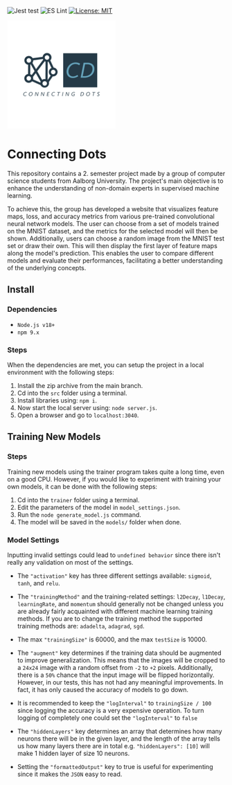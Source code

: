 ![Jest test](https://github.com/icecoldgold773/connecting-dots/actions/workflows/jest.yml/badge.svg?event=push) ![ES Lint](https://github.com/icecoldgold773/connecting-dots/actions/workflows/lint.yml/badge.svg?event=push) [![License: MIT](https://img.shields.io/badge/License-MIT-yellow.svg)](https://opensource.org/licenses/MIT)

<img src="https://github.com/icecoldgold773/connecting-dots/blob/main/node/public/img/NN.png" alt="Connecting Dots Logo" width="250">

# Connecting Dots 

This repository contains a 2. semester project made by a group of computer science students from Aalborg University. The project's main objective is to enhance the understanding of non-domain experts in supervised machine learning. 

To achieve this, the group has developed a website that visualizes feature maps, loss, and accuracy metrics from various pre-trained convolutional neural network models. The user can choose from a set of models trained on the MNIST dataset, and the metrics for the selected model will then be shown. Additionally, users can choose a random image from the MNIST test set or draw their own. This will then display the first layer of feature maps along the model's prediction. This enables the user to compare different models and evaluate their performances, facilitating a better understanding of the underlying concepts.

## Install

### Dependencies

- ```Node.js v18+```
- ```npm 9.x```

### Steps

When the dependencies are met, you can setup the project in a local environment with the following steps:

1) Install the zip archive from the main branch.
2) Cd into the ```src``` folder using a terminal.
3) Install libraries using: ```npm i```.
4) Now start the local server using: ```node server.js```.
5) Open a browser and go to ```localhost:3040```.

## Training New Models

### Steps

Training new models using the trainer program takes quite a long time, even on a good CPU. However, if you would like to experiment with training your own models, it can be done with the following steps:

1) Cd into the ```trainer``` folder using a terminal.
2) Edit the parameters of the model in ```model_settings.json```.
3) Run the ```node generate_model.js``` command.
4) The model will be saved in the ```models/``` folder when done.

### Model Settings

Inputting invalid settings could lead to ```undefined behavior``` since there isn't really any validation on most of the settings.

 - The ```"activation"``` key has three different settings available: ```sigmoid```, ```tanh```, and ```relu```.

 - The ```"trainingMethod"``` and the training-related settings: ```l2Decay```, ```l1Decay```, ```learningRate```, and ```momentum``` should generally not be changed unless you are already fairly acquainted with different machine learning training methods. If you are to change the training method the supported training methods are: ```adadelta```, ```adagrad```, ```sgd```.
 - The max ```"trainingSize"``` is 60000, and the max ```testSize``` is 10000.
 - The ```"augment"``` key determines if the training data should be augmented to improve generalization. This means that the images will be cropped to a ```24x24``` image with a random offset from ```-2``` to ```+2``` pixels. Additionally, there is a ```50%``` chance that the input image will be flipped horizontally. However, in our tests, this has not had any meaningful improvements. In fact, it has only caused the accuracy of models to go down.
 - It is recommended to keep the ```"logInterval"``` to ```trainingSize / 100``` since logging the accuracy is a very expensive operation. To turn logging of completely one could set the ```"logInterval"``` to ```false```
 - The ```"hiddenLayers"``` key determines an array that determines how many neurons there will be in the given layer, and the length of the array tells us how many layers there are in total e.g. ```"hiddenLayers": [10]``` will make 1 hidden layer of size 10 neurons.
 - Setting the ```"formattedOutput"``` key to true is useful for experimenting since it makes the ```JSON``` easy to read.
